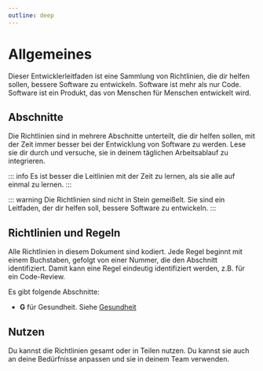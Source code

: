```yaml
---
outline: deep
---
```


# Allgemeines

Dieser Entwicklerleitfaden ist eine Sammlung von Richtlinien, die dir helfen sollen, bessere Software zu entwickeln.
Software ist mehr als nur Code. Software ist ein Produkt, das von Menschen für Menschen entwickelt wird.

## Abschnitte

Die Richtlinien sind in mehrere Abschnitte unterteilt, die dir helfen sollen, mit der Zeit immer besser bei der Entwicklung von Software zu werden.
Lese sie dir durch und versuche, sie in deinem täglichen Arbeitsablauf zu integrieren.

::: info
Es ist besser die Leitlinien mit der Zeit zu lernen, als sie alle auf einmal zu lernen.
:::

::: warning
Die Richtlinien sind nicht in Stein gemeißelt. Sie sind ein Leitfaden, der dir helfen soll, bessere Software zu entwickeln.
:::

## Richtlinien und Regeln

Alle Richtlinien in diesem Dokument sind kodiert. Jede Regel beginnt mit einem Buchstaben, gefolgt von einer Nummer, die den Abschnitt identifiziert.
Damit kann eine Regel eindeutig identifiziert werden, z.B. für ein Code-Review.

Es gibt folgende Abschnitte:

* **G** für Gesundheit. Siehe [Gesundheit](./1.health/)

## Nutzen

Du kannst die Richtlinien gesamt oder in Teilen nutzen. Du kannst sie auch an deine Bedürfnisse anpassen und sie in deinem Team verwenden.